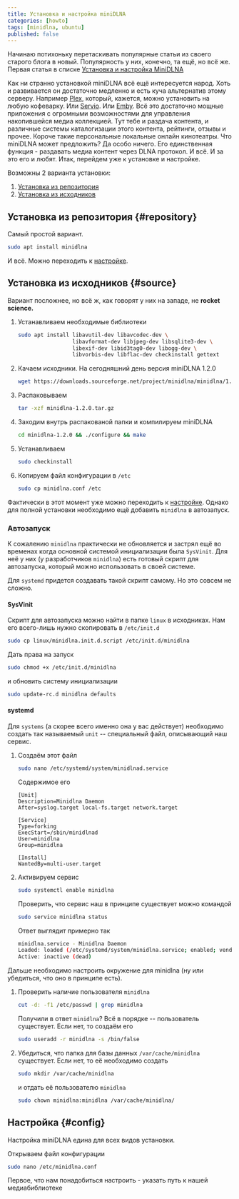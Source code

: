 ```yaml
---
title: Установка и настройка miniDLNA
categories: [howto]
tags: [minidlna, ubuntu]
published: false
---
```


Начинаю потихоньку перетаскивать популярные статьи из своего старого блога
в новый. Популярность у них, конечно, та ещё, но всё же. Первая статья в списке
 [Установка и настройка MiniDLNA](https://fomich0ff.blogspot.com/2012/05/minidlna.html)
 
Как ни странно установкой miniDLNA всё ещё интересуется народ. Хоть и развивается он достаточно 
медленно и есть куча альтернатив этому серверу. Например [Plex](https://www.plex.tv), 
который, кажется, можно установить на любую кофеварку. Или [Servio](http://serviio.org/). 
Или [Emby](https://emby.media/index.html). Всё это достаточно мощные приложения с огромными 
возможностями для управления накопившейся медиа коллекцией. Тут тебе и раздача контента, 
и различные системы каталогизации этого контента, рейтинги, отзывы и прочее. Короче такие 
персональные локальные онлайн кинотеатры. Что miniDLNA может предложить? Да особо ничего.
Его единственная функция - раздавать медиа контент через DLNA протокол. И всё. И за это
его и любят. Итак, перейдем уже к установке и настройке.

<!--more-->

Возможны 2 варианта установки:

1. [Установка из репозитория](#repository)
2. [Установка из исходников](#source)
 
## Установка из репозитория {#repository}

Самый простой вариант. 

```bash
sudo apt install minidlna
```
И всё. Можно переходить к [настройке](#config).

## Установка из исходников {#source}

Вариант посложнее, но всё ж, как говорят у них на западе, не **rocket science.**

1. Устанавливаем необходимые библиотеки
   ```bash
   sudo apt install libavutil-dev libavcodec-dev \
                    libavformat-dev libjpeg-dev libsqlite3-dev \
                    libexif-dev libid3tag0-dev libogg-dev \
                    libvorbis-dev libflac-dev checkinstall gettext
   ```
2. Качаем исходники. На сегодняшний день версия miniDLNA 1.2.0
   ```bash
   wget https://downloads.sourceforge.net/project/minidlna/minidlna/1.2.0/minidlna-1.2.0.tar.gz
   ```
3. Распаковываем
   ```bash
   tar -xzf minidlna-1.2.0.tar.gz
   ```
4. Заходим внутрь распакованой папки и компилируем miniDLNA
   ```bash
   cd minidlna-1.2.0 && ./configure && make
   ```
5. Устанавливаем
   ```bash
   sudo checkinstall
   ```
6. Копируем файл конфигурации в ```/etc```
   ```bash
   sudo cp minidlna.conf /etc
   ```
   
Фактически в этот момент уже можно переходить к [настройке](#config). Однако
для полной установки необходимо ещё добавить ```minidlna``` в автозапуск.

### Автозапуск

К сожалению ```minidlna``` практически не обновляется и застрял ещё во
временах когда основной системой инициализации была ```SysVinit```. Для неё у
них (у разработчиков ```minidlna```) есть готовый скрипт для автозапуска,
который можно использовать в своей системе. 

Для ```systemd``` придется создавать такой скрипт самому. Но это совсем не сложно.

#### SysVinit

Скрипт для автозапуска можно найти в папке ```linux``` в исходниках. Нам его
всего-лишь нужно скопировать в ```/etc/init.d``` 
```bash 
sudo cp linux/minidlna.init.d.script /etc/init.d/minidlna 
``` 
Дать права на запуск
```bash 
sudo chmod +x /etc/init.d/minidlna 
``` 
и обновить систему инициализации 
```bash 
sudo update-rc.d minidlna defaults 
```

#### systemd

Для ```systems``` (а скорее всего именно она у вас действует) необходимо
создать так называемый ```unit``` -- специальный файл, описывающий наш сервис.

1. Создаём этот файл
	```bash
	sudo nano /etc/systemd/system/minidlnad.service
	```
	Содержимое его
	```
	[Unit]
	Description=Minidlna Daemon
	After=syslog.target local-fs.target network.target

	[Service]
	Type=forking
	ExecStart=/sbin/minidlnad
	User=minidlna
	Group=minidlna

	[Install]
	WantedBy=multi-user.target
	```
2. Активируем сервис
	```bash
	sudo systemctl enable minidlna
	```
   Проверить, что сервис наш в принципе существует можно командой
	```bash
	sudo service minidlna status
	```
   Ответ выглядит примерно так
	```bash
	minidlna.service - Minidlna Daemon
	Loaded: loaded (/etc/systemd/system/minidlna.service; enabled; vendor preset: enabled)
	Active: inactive (dead)
	```
      
Дальше необходимо настроить окружение для minidlna (ну или убедиться, что
оно в принципе есть).

1. Проверить наличие пользователя ```minidlna```
	```bash 
	cut -d: -f1 /etc/passwd | grep minidlna
	```
   Получили в ответ ```minidlna```? Всё в порядке -- пользователь существует.
   Если нет, то создаём его
   ```bash
   sudo useradd -r minidlna -s /bin/false
   ```
2. Убедиться, что папка для базы данных ```/var/cache/minidlna``` существует.
    Если нет, то её необходимо создать
	```bash
	sudo mkdir /var/cache/minidlna
	```
	и отдать её пользователю ```minidlna```
	```bash
	sudo chown minidlna:minidlna /var/cache/minidlna/
	```
 

## Настройка {#config}

Настройка miniDLNA едина для всех видов установки.

Открываем файл конфигурации

```bash
sudo nano /etc/minidlna.conf
```

Первое, что нам понадобиться настроить - указать путь к нашей медиабиблиотеке
